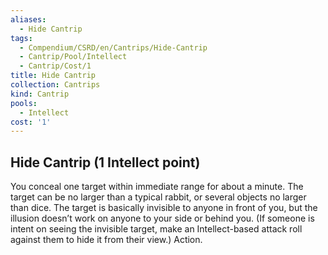 ```yaml
---
aliases:
  - Hide Cantrip
tags:
  - Compendium/CSRD/en/Cantrips/Hide-Cantrip
  - Cantrip/Pool/Intellect
  - Cantrip/Cost/1
title: Hide Cantrip
collection: Cantrips
kind: Cantrip
pools:
  - Intellect
cost: '1'
---
```

## Hide Cantrip (1 Intellect point)
You conceal one target within immediate range for about a minute. The target can be no larger than a typical rabbit, or several objects no larger than dice. The target is basically invisible to anyone in front of you, but the illusion doesn’t work on anyone to your side or behind you. (If someone is intent on seeing the invisible target, make an Intellect-based attack roll against them to hide it from their view.) Action. 
